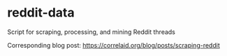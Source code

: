 # reddit-data
Script for scraping, processing, and mining Reddit threads

Corresponding blog post: https://correlaid.org/blog/posts/scraping-reddit
